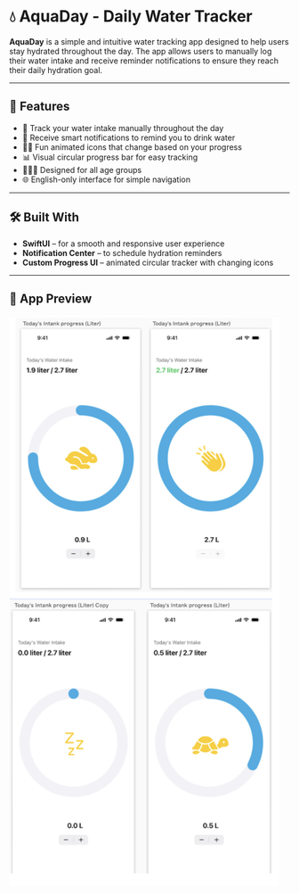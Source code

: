 # 💧 AquaDay - Daily Water Tracker

**AquaDay** is a simple and intuitive water tracking app designed to help users stay hydrated throughout the day. The app allows users to manually log their water intake and receive reminder notifications to ensure they reach their daily hydration goal.

---

## 📱 Features

- 🚰 Track your water intake manually throughout the day  
- 🔔 Receive smart notifications to remind you to drink water  
- 🐢🐇 Fun animated icons that change based on your progress  
- 📊 Visual circular progress bar for easy tracking  
- 🧑‍🤝‍🧑 Designed for all age groups  
- 🌐 English-only interface for simple navigation  

---

## 🛠 Built With

- **SwiftUI** – for a smooth and responsive user experience  
- **Notification Center** – to schedule hydration reminders  
- **Custom Progress UI** – animated circular tracker with changing icons  

---

## 📸 App Preview

![AquaDay App Screens](./Hydrate.png)


